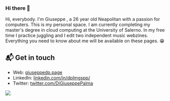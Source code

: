 ### Hi there 👋
Hi, everybody. I'm Giuseppe , a 26 year old Neapolitan with a passion for computers. This is my personal space.
I am currently completing my master's degree in cloud computing at the University of Salerno.
In my free time I practice juggling and I edit two independent music webzines.
Everything you need to know about me will be available on these pages. 
😁 

## 📬 Get in touch

- Web: [giuseppedp.page][1]
- LinkedIn: [linkedin.com/in/dplmgspp/][2]
- Twitter: [twitter.com/DiGiuseppePalma][3]

<p align="left">
    <img 
        src="https://github-readme-stats.vercel.app/api/top-langs/?username=GiuseppeDiPalma&langs_count=100&layout=compact" />
</p>

<!--
**GiuseppeDiPalma/GiuseppeDiPalma** is a ✨ _special_ ✨ repository because its `README.md` (this file) appears on your GitHub profile.

Here are some ideas to get you started:

- 🔭 I’m currently working on ...
- 🌱 I’m currently learning ...
- 👯 I’m looking to collaborate on ...
- 🤔 I’m looking for help with ...
- 💬 Ask me about ...
- 📫 How to reach me: ...
- 😄 Pronouns: ...
- ⚡ Fun fact: ...
-->

[1]: https://giuseppedp.page/
[2]: https://www.linkedin.com/in/dplmgspp/
[3]: https://twitter.com/DiGiuseppePalma
